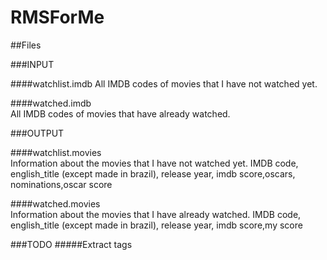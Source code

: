 # RMSForMe

##Files

###INPUT

####watchlist.imdb 
	All IMDB codes of movies that I have not watched yet.

####watched.imdb  
	All IMDB codes of movies that have already watched.

###OUTPUT

####watchlist.movies        
	Information about the movies that I have not watched yet. 
	IMDB code, english_title (except made in brazil), release year, imdb score,oscars, nominations,oscar score

####watched.movies        
	Information about the movies that I have already watched. 
	IMDB code, english_title (except made in brazil), release year, imdb score,my score

###TODO
#####Extract tags